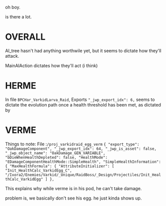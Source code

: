 oh boy.

is there a lot.

#

# OVERALL

AI_tree hasn't had anything worthwile yet, but it seems to dictate how they'll attack.

MainAIAction dictates how they'll act (i think)

# HERME

In file `BPCHar_VarkidLarva_Raid`, Exports `"_jwp_export_idx": 6,` seems to dictate the evolution path once a health threshold has been met, as dictated by



#

# VERME

Things to note:
File :`/proj_varkidraid_egg_verm`
`
  {
    "export_type": "OakDamageComponent",
    "_jwp_export_idx": 64,
    "_jwp_is_asset": false,
    "_jwp_object_name": "OakDamage_GEN_VARIABLE",
    "bDieWhenHealthDepleted": false,
    "HealthMode": "EDamageComponentHealthMode::SimpleHealth",
    "SimpleHealthInformation": {
      "MaxHealthFormula": {
        "AttributeInitializer": [
          "Init_HealthCalc_VarkidEgg_C",
          "/Ixora2/Enemies/Varkid/_Unique/RaidBoss/_Design/Projectiles/Init_HealthCalc_VarkidEgg"
        ]
      },
`

This explains why while verme is in his pod, he can't take damage. 

problem is, we basically don't see his egg. he just kinda shows up. 
